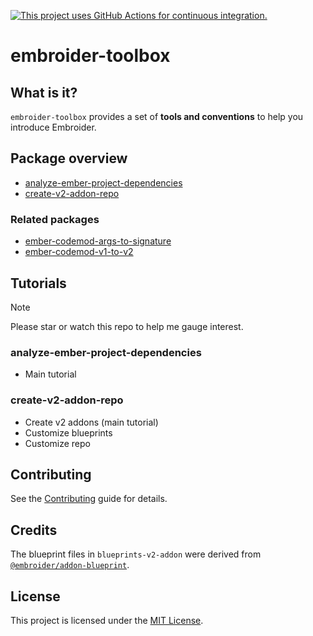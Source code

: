 [![This project uses GitHub Actions for continuous integration.](https://github.com/ijlee2/embroider-toolbox/actions/workflows/ci.yml/badge.svg)](https://github.com/ijlee2/embroider-toolbox/actions/workflows/ci.yml)

# embroider-toolbox


## What is it?

`embroider-toolbox` provides a set of **tools and conventions** to help you introduce Embroider.


## Package overview

- [analyze-ember-project-dependencies](/packages/analyze-ember-project-dependencies/README.md)
- [create-v2-addon-repo](/packages/create-v2-addon-repo/README.md)


### Related packages

- [ember-codemod-args-to-signature](https://github.com/ijlee2/ember-codemod-args-to-signature)
- [ember-codemod-v1-to-v2](https://github.com/ijlee2/ember-codemod-v1-to-v2)


## Tutorials

> [!NOTE]
>
> Please star or watch this repo to help me gauge interest.

### analyze-ember-project-dependencies

- Main tutorial


### create-v2-addon-repo

- Create v2 addons (main tutorial)
- Customize blueprints
- Customize repo


## Contributing

See the [Contributing](CONTRIBUTING.md) guide for details.


## Credits

The blueprint files in `blueprints-v2-addon` were derived from [`@embroider/addon-blueprint`](https://github.com/embroider-build/addon-blueprint).


## License

This project is licensed under the [MIT License](LICENSE.md).
